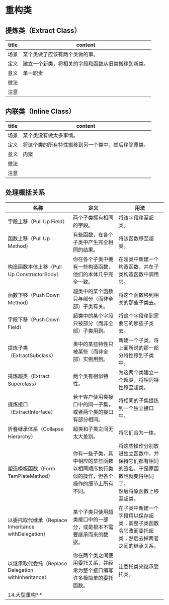 # 重构类

## 提炼类（Extract Class）

| title | content |
| ---- | ---- |
| 场景 | 某个类做了应该有两个类做的事。 |
| 定义 | 建立一个新类，将相关的字段和函数从旧类搬移到新类。 |
| 意义 | 单一职责 |
| 做法 |  |
| 注意 |  |


## 内联类（Inline  Class）

| title | content |
| ---- | ---- |
| 场景 | 某个类没有做太多事情。 |
| 定义 | 将这个类的所有特性搬移到另一个类中，然后移除原类。 |
| 意义 | 内聚 |
| 做法 |  |
| 注意 |  |

## 处理概括关系

| 名称 | 定义  | 用法 |
| ---- | ---- |---- |
| 字段上移（Pull Up Field） | 两个子类拥有相同的字段。 | 将该字段移至超类。 |
| 函数上移（Pull Up Method） | 有些函数，在各个子类中产生完全相同的结果。 | 将该函数移至超类。 |
| 构造函数本体上移（Pull Up ConstructorBody） | 你在各个子类中拥有一些构造函数，他们的本体几乎完全一致。 | 在超类中新建一个构造函数，并在子类构造函数中调用它。 |
| 函数下移（Push Down Method） | 超类中的某个函数只与部分（而非全部）子类有关。 | 将这个函数移到相关的那些子类去。 |
| 字段下移（Push Down Field） | 超类中的某个字段只被部分（而非全部）子类用到。 | 将这个字段移到需要它的那些子类去。 |
| 提炼子类（ExtractSubclass） | 类中的某些特性只被某些（而非全部）实例用到。 | 新建一个子类，将上面所说的那一部分特性移到子类中。 |
| 提炼超类（Extract Superclass） | 两个类有相似特性。 | 为这两个类建立一个超类，将相同特性移至超类。 |
| 提炼接口（ExtractInterface） | 若干客户使用类接口中的同一子集，或者两个类的接口有部分相同。 | 将相同的子集提炼到一个独立接口中。 |
| 折叠继承体系（Collapse Hierarchy） | 超类和子类之间无太大差别。 | 将它们合为一体。 |
| 塑造模板函数（Form TemPlateMethod） | 你有一些子类，其中相应的某些函数以相同顺序执行类似的操作，但各个操作的细节上所有不同。 | 将这些操作分别放进独立函数中，并保持它们都有相同的签名，于是原函数也就变得相同了。<br>然后将原函数上移至超类。 |
| 以委托取代继承（Replace Inheritance withDelegation） | 某个子类只使用超类接口中的一部分，或是根本不需要继承而来的数据。 | 在子类中新建一个字段用以保存超类；调整子类函数令它改而委托超类；然后去掉两者之间的继承关系。 |
| 以继承取代委托（Replace Delegation withInheritance） | 你在两个类之间使用委托关系，并经常为整个接口编写许多极简单的委托函数。 | 让委托类来继承受托类。
14.大型重构** |